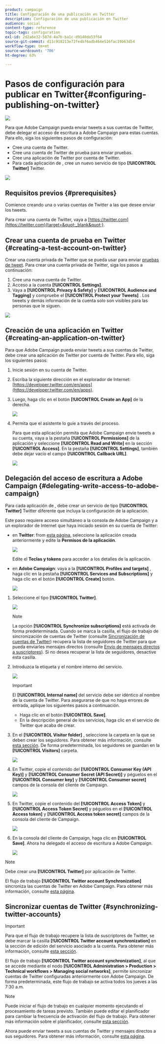 ```yaml
---
product: campaign
title: Configuración de una publicación en Twitter
description: Configuración de una publicación en Twitter
audience: social
content-type: reference
topic-tags: configuration
exl-id: 2d2a6e32-587d-4a7b-ba1c-d9140da53f64
source-git-commit: d11c918213e72fe4bf6adb464e516fac19b63d54
workflow-type: tm+mt
source-wordcount: '706'
ht-degree: 63%

---
```


# Pasos de configuración para publicar en Twitter{#configuring-publishing-on-twitter}

![](../../assets/v7-only.svg)

Para que Adobe Campaign pueda enviar tweets a sus cuentas de Twitter, debe delegar el acceso de escritura a Adobe Campaign para estas cuentas. Para ello, siga los siguientes pasos de configuración:

* Cree una cuenta de Twitter.
* Cree una cuenta de Twitter de prueba para enviar pruebas.
* Cree una aplicación de Twitter por cuenta de Twitter.
* Para cada aplicación de , cree un nuevo servicio de tipo **[!UICONTROL Twitter]** Twitter.

![](assets/social_diagram_twitter_service.png)

## Requisitos previos {#prerequisites}

Comience creando una o varias cuentas de Twitter a las que desee enviar los tweets.

Para crear una cuenta de Twitter, vaya a [https://twitter.com](https://twitter.com){target=&quot;_blank&quot;}.

## Crear una cuenta de prueba en Twitter {#creating-a-test-account-on-twitter}

Crear una cuenta privada de Twitter que se pueda usar para enviar [pruebas de tweet](../../social/using/publishing-on-twitter.md#sending-the-proof). Para crear una cuenta privada de Twitter, siga los pasos a continuación:

1. Cree una nueva cuenta de Twitter.
1. Acceso a la cuenta  **[!UICONTROL Settings]**.
1. Vaya a **[!UICONTROL Privacy & Safety]** y **[!UICONTROL Audience and Tagging]** y compruebe el **[!UICONTROL Protect your Tweets]** . Los tweets y demás información de la cuenta solo son visibles para las personas que le siguen.

![](assets/social_twitter_test_page.png)

## Creación de una aplicación en Twitter {#creating-an-application-on-twitter}

Para que Adobe Campaign pueda enviar tweets a sus cuentas de Twitter, debe crear una aplicación de Twitter por cuenta de Twitter. Para ello, siga los siguientes pasos:

1. Inicie sesión en su cuenta de Twitter.
1. Escriba la siguiente dirección en el explorador de Internet: [https://developer.twitter.com/en/apps](https://developer.twitter.com/en/apps).
1. Luego, haga clic en el botón **[!UICONTROL Create an App]** de la derecha.

   ![](assets/social_create_twitter_app_001.png)

1. Permita que el asistente lo guíe a través del proceso.

   Para que esta aplicación permita que Adobe Campaign envíe tweets a su cuenta, vaya a la pestaña **[!UICONTROL Permissions]** de la aplicación y seleccione **[!UICONTROL Read and Write]** en la sección **[!UICONTROL Access]**. En la pestaña **[!UICONTROL Settings]**, también debe dejar vacío el campo **[!UICONTROL Callback URL]**.

   ![](assets/social_create_twitter_app_002.png)

## Delegación del acceso de escritura a Adobe Campaign {#delegating-write-access-to-adobe-campaign}

Para cada aplicación de , debe crear un servicio de tipo **[!UICONTROL Twitter]** Twitter diferente que incluya la configuración de la aplicación.

Este paso requiere acceso simultáneo a la consola de Adobe Campaign y a un explorador de Internet que haya iniciado sesión en su cuenta de Twitter:

* en **Twitter**: from [esta página](https://developer.twitter.com/en/portal/projects-and-apps), seleccione la aplicación creada anteriormente y edite la **Permisos de la aplicación**.

   ![](assets/social_twitter_service_002.png)

   Edite el **Teclas y tokens** para acceder a los detalles de la aplicación.

* en **Adobe Campaign**: vaya a la **[!UICONTROL Profiles and targets]** , haga clic en la pestaña **[!UICONTROL Services and Subscriptions]** y haga clic en el botón **[!UICONTROL Create]** botón.

   ![](assets/social_twitter_service_007.png)

1. Seleccione el tipo **[!UICONTROL Twitter]**.

   ![](assets/social_twitter_service_008.png)

   >[!NOTE]
   >
   >La opción **[!UICONTROL Synchronize subscriptions]** está activada de forma predeterminada. Cuando se marca la casilla, el flujo de trabajo de sincronización de cuentas de Twitter (consulte [Sincronización de cuentas de Twitter](#synchronizing-twitter-accounts)) recupera la lista de seguidores de Twitter para que pueda enviarles mensajes directos (consulte [Envío de mensajes directos a suscriptores](../../social/using/publishing-on-twitter.md#sending-direct-messages-to-subscribers)). Si no desea recuperar la lista de seguidores, desactive esta casilla.

1. Introduzca la etiqueta y el nombre interno del servicio.

   ![](assets/social_twitter_service_009.png)

   >[!IMPORTANT]
   >
   >El **[!UICONTROL Internal name]** del servicio debe ser idéntico al nombre de la cuenta de Twitter. Para asegurarse de que no haya errores de entrada, aplique los siguientes pasos a continuación.

   * Haga clic en el botón **[!UICONTROL Save]**.
   * En la descripción general de los servicios, haga clic en el servicio de Twitter que acaba de crear.

   <!-- * Select the **[!UICONTROL Twitter page]** tab. The Twitter account should be displayed. 
    
      ![](assets/social_twitter_service_010.png)-->

1. En el **[!UICONTROL Visitor folder]** , seleccione la carpeta en la que se deben crear los seguidores. Para obtener más información, consulte [esta sección](../../social/using/publishing-on-twitter.md#operating-principle). De forma predeterminada, los seguidores se guardan en la **[!UICONTROL Visitors]** carpeta.

   ![](assets/social_twitter_service_010_b.png)

1. En Twitter, copie el contenido del **[!UICONTROL Consumer Key (API Key)]** y **[!UICONTROL Consumer Secret (API Secret)]** y péguelos en el **[!UICONTROL Consumer key]** y **[!UICONTROL Consumer secret]** campos de la consola del cliente de Campaign.

   ![](assets/social_twitter_service_012.png)

1. En Twitter, copie el contenido del **[!UICONTROL Access Token]** y **[!UICONTROL Access Token Secret]** y péguelos en el **[!UICONTROL Access token]** y **[!UICONTROL Access token secret]** campos de la consola del cliente de Campaign.

   ![](assets/social_twitter_service_013.png)

1. En la consola del cliente de Campaign, haga clic en **[!UICONTROL Save]**. Ahora ha delegado el acceso de escritura a Adobe Campaign.

   ![](assets/social_twitter_service_014.png)

>[!NOTE]
>
>Debe crear una **[!UICONTROL Twitter]** por aplicación de Twitter.

El flujo de trabajo **[!UICONTROL Twitter account Synchronization]** sincroniza las cuentas de Twitter en Adobe Campaign. Para obtener más información, consulte [esta página](../../social/using/publishing-on-facebook-walls.md#synchronizing-facebook-pages).

## Sincronizar cuentas de Twitter {#synchronizing-twitter-accounts}

>[!IMPORTANT]
>
>Para que el flujo de trabajo recupere la lista de suscriptores de Twitter, se debe marcar la casilla **[!UICONTROL Twitter account synchronization]** en la sección de edición del servicio asociado a la cuenta. Para obtener más información, consulte [esta sección](#delegating-write-access-to-adobe-campaign).

El flujo de trabajo **[!UICONTROL Twitter account synchronization]**, al que se accede mediante el nodo **[!UICONTROL Administration > Production > Technical workflows > Managing social networks]**, permite sincronizar cuentas de Twitter configuradas anteriormente con Adobe Campaign. De forma predeterminada, este flujo de trabajo se activa todos los jueves a las 7:30 a.m.

>[!NOTE]
>
>Puede iniciar el flujo de trabajo en cualquier momento ejecutando el procesamiento de tareas previsto. También puede editar el planificador para cambiar la frecuencia de activación del flujo de trabajo. Para obtener más información sobre el planificador, consulte [esta sección](../../workflow/using/scheduler.md).

Ahora puede enviar tweets a sus cuentas de Twitter y mensajes directos a sus seguidores. Para obtener más información, consulte [esta página](../../social/using/publishing-on-twitter.md).
